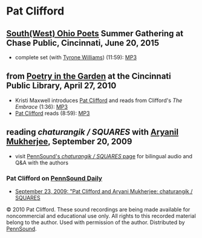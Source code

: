 Pat Clifford
============

[South(West) Ohio Poets](SWOP.php#6-20-15) Summer Gathering at Chase Public, Cincinnati, June 20, 2015
------------------------------------------------------------------------------------------------------

-   complete set (with [Tyrone Williams](Williams-Tyrone.php)) (11:59): [MP3](https://media.sas.upenn.edu/pennsound/groups/SWOP-Summer-2015/SWOP_07_Williams-Clifford_Chase-Public_Cincinnati_6-20-15.mp3)

from [Poetry in the Garden](PITG-2010.php) at the Cincinnati Public Library, April 27, 2010
-------------------------------------------------------------------------------------------

-   Kristi Maxwell introduces [Pat Clifford](Clifford-Mukherjee-Squares.php) and reads from Clifford's *The Embrace* (1:36): [MP3](http://media.sas.upenn.edu/pennsound/groups/Poetry-in-the-Garden/4-27-10/PITG-08_Clifford-Intro_Cincinnati-Public-Library_4-27-10.mp3)
-   [Pat Clifford](Clifford.php) reads (8:59): [MP3](http://media.sas.upenn.edu/pennsound/groups/Poetry-in-the-Garden/4-27-10/PITG-09_Clifford-Reading_Cincinnati-Public-Library_4-27-10.mp3)

reading *chaturangik / SQUARES* with [Aryanil Mukherjee](Mukherjee.php), September 20, 2009
-------------------------------------------------------------------------------------------

-   visit [PennSound's *chaturangik / SQUARES* page](Clifford-Mukherjee-Squares.php) for bilingual audio and Q&A with the authors

### Pat Clifford on [PennSound Daily](http://writing.upenn.edu/pennsound/daily)

-   [September 23, 2009: "Pat Clifford and Aryani Mukherjee: chaturangik / SQUARES](http://writing.upenn.edu/pennsound/daily/200909.php#14_16:13)

© 2010 Pat Clifford. These sound recordings are being made available for noncommercial and
educational use only. All rights to this recorded material belong to the author. Used with permission of the author.
Distributed by [PennSound](http://writing.upenn.edu/pennsound).
